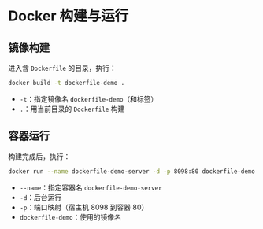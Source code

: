 # Docker 构建与运行

## 镜像构建
进入含 `Dockerfile` 的目录，执行：
```bash
docker build -t dockerfile-demo .
```
- `-t`：指定镜像名 `dockerfile-demo`（和标签）
- `.`：用当前目录的 `Dockerfile` 构建

## 容器运行
构建完成后，执行：
```bash
docker run --name dockerfile-demo-server -d -p 8098:80 dockerfile-demo
```
- `--name`：指定容器名 `dockerfile-demo-server`
- `-d`：后台运行
- `-p`：端口映射（宿主机 8098 到容器 80）
- `dockerfile-demo`：使用的镜像名 
